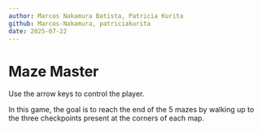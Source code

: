 ```yaml
---
author: Marcos Nakamura Batista, Patricia Kurita
github: Marcos-Nakamura, patriciakurita
date: 2025-07-22
---
```


# Maze Master

Use the arrow keys to control the player. 

In this game, the goal is to reach the end of the 5 mazes by walking up to the three checkpoints present at the corners of each map.
